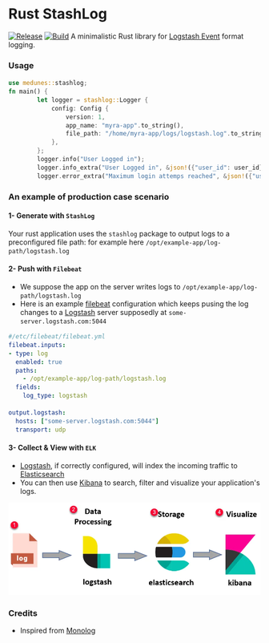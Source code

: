 # Rust StashLog

[![Release](https://github.com/MedUnes/stashlog/actions/workflows/publish.yml/badge.svg)](https://github.com/MedUnes/stashlog/actions/workflows/publish.yml) [![Build](https://github.com/MedUnes/stashlog/actions/workflows/test.yml/badge.svg)](https://github.com/MedUnes/stashlog/actions/workflows/test.yml)
 A minimalistic Rust library for [Logstash Event](https://github.com/elastic/logstash/blob/main/logstash-core/src/main/java/org/logstash/Event.java) format logging.

### Usage

```rust
use medunes::stashlog;
fn main() {
        let logger = stashlog::Logger {
            config: Config {
                version: 1,
                app_name: "myra-app".to_string(),
                file_path: "/home/myra-app/logs/logstash.log".to_string(),
            },
        };
        logger.info("User Logged in");
        logger.info_extra("User Logged in", &json!({"user_id": user_id}).to_string());
        logger.error_extra("Maximum login attemps reached", &json!({"user_id": user_id}).to_string());
```

### An example of production case scenario

#### 1- Generate with `StashLog`

Your rust application uses the `stashlog` package to output logs to a preconfigured file path: for example here ```/opt/example-app/log-path/logstash.log```

#### 2- Push with ```Filebeat```

* We suppose the app on the server writes logs to ```/opt/example-app/log-path/logstash.log```
* Here is an example [filebeat](https://www.elastic.co/guide/en/beats/filebeat/current/filebeat-overview.html) configuration which keeps pusing the log changes to a [Logstash](https://www.elastic.co/logstash) server supposedly at ```some-server.logstash.com:5044```

```yaml
#/etc/filebeat/filebeat.yml
filebeat.inputs:
- type: log
  enabled: true
  paths:
    - /opt/example-app/log-path/logstash.log
  fields:
    log_type: logstash

output.logstash:
  hosts: ["some-server.logstash.com:5044"]
  transport: udp
```

#### 3- Collect & View with ```ELK```

* [Logstash](https://www.elastic.co/logstash), if correctly configured, will index the incoming traffic to  [Elasticsearch](https://www.elastic.co/elasticsearch)
* You can then use [Kibana](https://www.elastic.co/kibana) to search, filter and visualize your application's logs.

![ELK Logging Stack](elk.webp)

### Credits

* Inspired from [Monolog](https://github.com/Seldaek/monolog/blob/main/src/Monolog/Formatter/LogstashFormatter.php)
